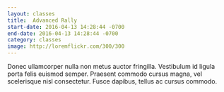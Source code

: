 ```yaml
---
layout: classes
title:  Advanced Rally
start-date: 2016-04-13 14:28:44 -0700
end-date: 2016-04-13 14:28:44 -0700
category: classes
image: http://loremflickr.com/300/300
---
```



Donec ullamcorper nulla non metus auctor fringilla. Vestibulum id ligula porta felis euismod semper. Praesent commodo cursus magna, vel scelerisque nisl consectetur. Fusce dapibus, tellus ac cursus commodo.

